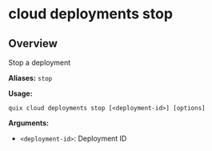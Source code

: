 # cloud deployments stop

## Overview

Stop a deployment

**Aliases:** `stop`

**Usage:**

```
quix cloud deployments stop [<deployment-id>] [options]
```

**Arguments:**

- `<deployment-id>`: Deployment ID

